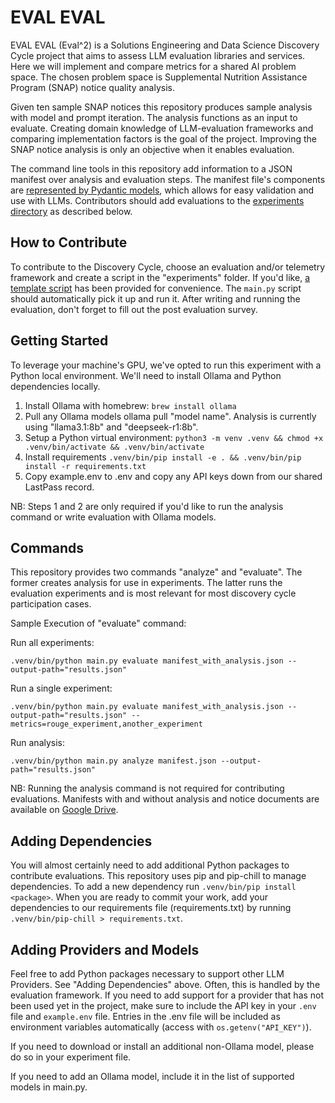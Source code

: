 # EVAL EVAL
EVAL EVAL (Eval^2) is a Solutions Engineering and Data Science Discovery Cycle project that aims to assess LLM evaluation libraries and services. Here we will implement and compare metrics for a shared AI problem space. The chosen problem space is Supplemental Nutrition Assistance Program (SNAP) notice quality analysis. 

Given ten sample SNAP notices this repository produces sample analysis with model and prompt iteration. The analysis functions as an input to evaluate. Creating domain knowledge of LLM-evaluation frameworks and comparing implementation factors is the goal of the project. Improving the SNAP notice analysis is only an objective when it enables evaluation.

The command line tools in this repository add information to a JSON manifest over analysis and evaluation steps. The manifest file's components are [represented by Pydantic models](eval_eval/schema.py), which allows for easy validation and use with LLMs. Contributors should add evaluations to the [experiments directory](experiments) as described below.

## How to Contribute
To contribute to the Discovery Cycle, choose an evaluation and/or telemetry framework and create a script in the "experiments" folder. If you'd like, [a template script](experiments/template.py) has been provided for convenience.
The `main.py` script should automatically pick it up and run it. After writing and running the evaluation, don't forget to fill out the post evaluation survey.

## Getting Started
To leverage your machine's GPU, we've opted to run this experiment with a Python local environment. We'll need to install Ollama and Python dependencies locally.

1. Install Ollama with homebrew: `brew install ollama`
2. Pull any Ollama models ollama pull "model name". Analysis is currently using "llama3.1:8b" and "deepseek-r1:8b".
3. Setup a Python virtual environment: `python3 -m venv .venv && chmod +x .venv/bin/activate && .venv/bin/activate`
4. Install requirements `.venv/bin/pip install -e . && .venv/bin/pip install -r requirements.txt`
5. Copy example.env to .env and copy any API keys down from our shared LastPass record.

NB: Steps 1 and 2 are only required if you'd like to run the analysis command or write evaluation with Ollama models.

## Commands
This repository provides two commands "analyze" and "evaluate". The former creates analysis for use in experiments. The latter runs the evaluation experiments and is most relevant for most discovery cycle participation cases.

Sample Execution of "evaluate" command:

Run all experiments:

```shell
.venv/bin/python main.py evaluate manifest_with_analysis.json --output-path="results.json"
```

Run a single experiment:
```shell
.venv/bin/python main.py evaluate manifest_with_analysis.json --output-path="results.json" --metrics=rouge_experiment,another_experiment
```

Run analysis:
```shell
.venv/bin/python main.py analyze manifest.json --output-path="results.json"
```
NB: Running the analysis command is not required for contributing evaluations. Manifests with and without analysis and notice documents are available on [Google Drive](https://drive.google.com/drive/folders/1Ejh-i1ZrF96tY2HBcuOXHsXussracltp?usp=drive_link).

## Adding Dependencies
You will almost certainly need to add additional Python packages to contribute evaluations. This repository uses pip and pip-chill to manage dependencies. To add a new dependency run `.venv/bin/pip install <package>`. When you are ready to commit your work, add your dependencies to our requirements file (requirements.txt) by running `.venv/bin/pip-chill > requirements.txt`.

## Adding Providers and Models
Feel free to add Python packages necessary to support other LLM Providers. See "Adding Dependencies" above. Often, this is handled by the evaluation framework. If you need to add support for a provider that has not been used yet in the project, make sure to include the API key in your `.env` file and `example.env` file. Entries in the .env file will be included as environment variables automatically (access with `os.getenv("API_KEY")`).

If you need to download or install an additional non-Ollama model, please do so in your experiment file.

If you need to add an Ollama model, include it in the list of supported models in main.py.

